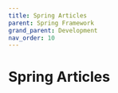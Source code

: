 ```yaml
---
title: Spring Articles
parent: Spring Framework
grand_parent: Development
nav_order: 10
---
```


# Spring Articles
